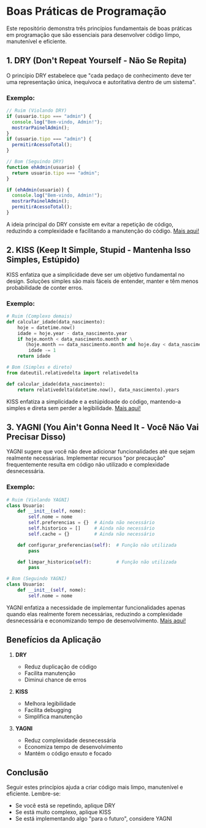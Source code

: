 # Boas Práticas de Programação

Este repositório demonstra três princípios fundamentais de boas práticas em programação que são essenciais para desenvolver código limpo, manutenível e eficiente.

## 1. DRY (Don't Repeat Yourself - Não Se Repita)

O princípio DRY estabelece que "cada pedaço de conhecimento deve ter uma representação única, inequívoca e autoritativa dentro de um sistema".

### Exemplo:

```javascript
// Ruim (Violando DRY)
if (usuario.tipo === "admin") {
  console.log("Bem-vindo, Admin!");
  mostrarPainelAdmin();
}
if (usuario.tipo === "admin") {
  permitirAcessoTotal();
}

// Bom (Seguindo DRY)
function ehAdmin(usuario) {
  return usuario.tipo === "admin";
}

if (ehAdmin(usuario)) {
  console.log("Bem-vindo, Admin!");
  mostrarPainelAdmin();
  permitirAcessoTotal();
}
```

A ideia principal do DRY consiste em evitar a repetição de código, reduzindo a complexidade e facilitando a manutenção do código.
[Mais aqui!](https://github.com/dev-queiroz/good-practices/tree/main/dry)

## 2. KISS (Keep It Simple, Stupid - Mantenha Isso Simples, Estúpido)

KISS enfatiza que a simplicidade deve ser um objetivo fundamental no design. Soluções simples são mais fáceis de entender, manter e têm menos probabilidade de conter erros.

### Exemplo:

```python
# Ruim (Complexo demais)
def calcular_idade(data_nascimento):
    hoje = datetime.now()
    idade = hoje.year - data_nascimento.year
    if hoje.month < data_nascimento.month or \
       (hoje.month == data_nascimento.month and hoje.day < data_nascimento.day):
        idade -= 1
    return idade

# Bom (Simples e direto)
from dateutil.relativedelta import relativedelta

def calcular_idade(data_nascimento):
    return relativedelta(datetime.now(), data_nascimento).years
```

KISS enfatiza a simplicidade e a estúpidoade do código, mantendo-a simples e direta sem perder a legibilidade.
[Mais aqui!](https://github.com/dev-queiroz/good-practices/tree/main/kiss)

## 3. YAGNI (You Ain't Gonna Need It - Você Não Vai Precisar Disso)

YAGNI sugere que você não deve adicionar funcionalidades até que sejam realmente necessárias. Implementar recursos "por precaução" frequentemente resulta em código não utilizado e complexidade desnecessária.

### Exemplo:

```python
# Ruim (Violando YAGNI)
class Usuario:
    def __init__(self, nome):
        self.nome = nome
        self.preferencias = {}  # Ainda não necessário
        self.historico = []     # Ainda não necessário
        self.cache = {}         # Ainda não necessário

    def configurar_preferencias(self):  # Função não utilizada
        pass

    def limpar_historico(self):         # Função não utilizada
        pass

# Bom (Seguindo YAGNI)
class Usuario:
    def __init__(self, nome):
        self.nome = nome
```

YAGNI enfatiza a necessidade de implementar funcionalidades apenas quando elas realmente forem necessárias, reduzindo a complexidade desnecessária e economizando tempo de desenvolvimento.
[Mais aqui!](https://github.com/dev-queiroz/good-practices/tree/main/yagni)

## Benefícios da Aplicação

1. **DRY**

   - Reduz duplicação de código
   - Facilita manutenção
   - Diminui chance de erros

2. **KISS**

   - Melhora legibilidade
   - Facilita debugging
   - Simplifica manutenção

3. **YAGNI**
   - Reduz complexidade desnecessária
   - Economiza tempo de desenvolvimento
   - Mantém o código enxuto e focado

## Conclusão

Seguir estes princípios ajuda a criar código mais limpo, manutenível e eficiente. Lembre-se:

- Se você está se repetindo, aplique DRY
- Se está muito complexo, aplique KISS
- Se está implementando algo "para o futuro", considere YAGNI
